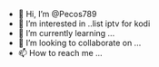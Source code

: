 - 👋 Hi, I’m @Pecos789
- 👀 I’m interested in ..list iptv for kodi
- 🌱 I’m currently learning ...
- 💞️ I’m looking to collaborate on ...
- 📫 How to reach me ...

<!---
Pecos789/Pecos789 is a ✨ special ✨ repository because its `README.md` (this file) appears on your GitHub profile.
You can click the Preview link to take a look at your changes.
--->
